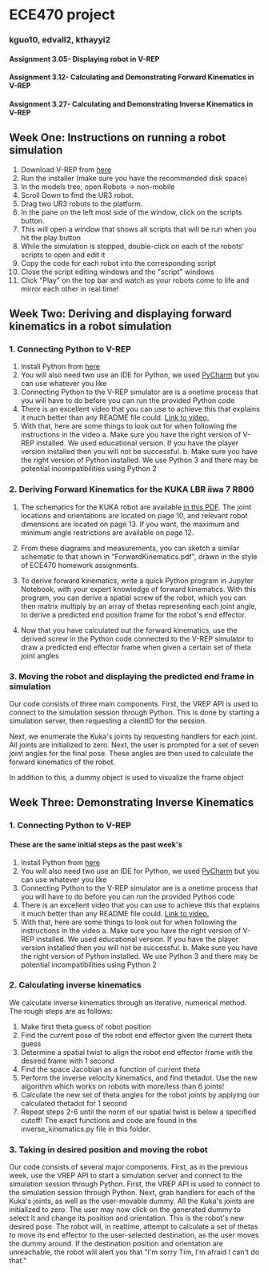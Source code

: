 # ECE470 project
### kguo10, edvall2, kthayyi2

#### Assignment 3.05- Displaying robot in V-REP
#### Assignment 3.12- Calculating and Demonstrating Forward Kinematics in V-REP
#### Assignment 3.27- Calculating and Demonstrating Inverse Kinematics in V-REP

## Week One: Instructions on running a robot simulation
1. Download V-REP from [here](http://www.coppeliarobotics.com/downloads.html)
2. Run the installer (make sure you have the recommended disk space)
3. In the models tree, open Robots → non-mobile
4. Scroll Down to find the UR3 robot.
5. Drag two UR3 robots to the platform.
6. In the pane on the left most side of the window, click on the scripts button.
7. This will open a window that shows all scripts that will be run when you hit the play button
8. While the simulation is stopped, double-click on each of the robots' scripts to open and edit it
9. Copy the code for each robot into the corresponding script
10. Close the script editing windows and the "script" windows
11. Click "Play" on the top bar and watch as your robots come to life and mirror each other in real time!

## Week Two: Deriving and displaying forward kinematics in a robot simulation

### 1. Connecting Python to V-REP
1. Install Python from  [here](https://www.python.org/downloads/release/python-364/)
2. You will also need two use an IDE for Python, we used [PyCharm](https://www.jetbrains.com/pycharm/) but you can use whatever you like
3. Connecting Python to the V-REP simulator are is a onetime process that you will have to do before you can run the provided Python code
4. There is an excellent video that you can use to achieve this that explains it much better than any README file could. [Link to video.](https://www.youtube.com/watch?v=SQont-mTnfM)
5. With that, here are some things to look out for when following the instructions in the video
    a. Make sure you have the right version of V-REP installed. We used educational version. If you have the player version installed then you will not be successful.
    b. Make sure you have the right version of Python installed. We use Python 3 and there may be potential incompatibilities using Python 2  

### 2. Deriving Forward Kinematics for the KUKA LBR iiwa 7 R800
1. The schematics for the KUKA robot are available [in this PDF](https://www.kuka.com/-/media/kuka-downloads/imported/48ec812b1b2947898ac2598aff70abc0/spez_kr_15_sl_en.pdf).
The joint locations and orientations are located on page 10, and relevant robot dimensions are located on page 13. If you want, the maximum and minimum angle restrictions are available on page 12.

2. From these diagrams and measurements, you can sketch a similar schematic to that shown in "ForwardKinematics.pdf", drawn in the style of ECE470 homework assignments.

3. To derive forward kinematics, write a quick Python program in Jupyter Notebook, with your expert knowledge of forward kinematics. With this program, you can derive a spatial screw of the robot, which you can then matrix multiply by an array of thetas representing each joint angle, to derive a predicted end position frame for the robot's end effector.

4. Now that you have calculated out the forward kinematics, use the derived screw in the Python code connected to the V-REP simulator to draw a predicted end effector frame when given a certain set of theta joint angles

### 3. Moving the robot and displaying the predicted end frame in simulation
Our code consists of three main components. First, the VREP API is used to connect to the simulation session through Python. This is done by starting a simulation server, then requesting a clientID for the session.

Next, we enumerate the Kuka's joints by requesting handlers for each joint. All joints are initialized to zero.
Next, the user is prompted for a set of seven joint angles for the final pose. These angles are then used to calculate the forward kinematics of the robot.

In addition to this, a dummy object is used to visualize the frame object


## Week Three: Demonstrating Inverse Kinematics

### 1. Connecting Python to V-REP
#### These are the same initial steps as the past week's
1. Install Python from  [here](https://www.python.org/downloads/release/python-364/)
2. You will also need two use an IDE for Python, we used [PyCharm](https://www.jetbrains.com/pycharm/) but you can use whatever you like
3. Connecting Python to the V-REP simulator are is a onetime process that you will have to do before you can run the provided Python code
4. There is an excellent video that you can use to achieve this that explains it much better than any README file could. [Link to video.](https://www.youtube.com/watch?v=SQont-mTnfM)
5. With that, here are some things to look out for when following the instructions in the video
    a. Make sure you have the right version of V-REP installed. We used educational version. If you have the player version installed then you will not be successful.
    b. Make sure you have the right version of Python installed. We use Python 3 and there may be potential incompatibilities using Python 2  

### 2. Calculating inverse kinematics
We calculate inverse kinematics through an iterative, numerical method. The rough steps are as follows:
1. Make first theta guess of robot position
2. Find the current pose of the robot end effector given the current theta guess
3. Determine a spatial twist to align the robot end effector frame with the desired frame with 1 second
4. Find the space Jacobian as a function of current theta
5. Perform the inverse velocity kinematics, and find thetadot. Use the new algorithm which works on robots with more/less than 6 joints!
6. Calculate the new set of theta angles for the robot joints by applying our calculated thetadot for 1 second
7. Repeat steps 2-6 until the norm of our spatial twist is below a specified cutoff!
The exact functions and code are found in the inverse_kinematics.py file in this folder.

### 3. Taking in desired position and moving the robot
Our code consists of several major components. First, as in the previous week, use the VREP API to start a simulation server and connect to the simulation session through Python. First, the VREP API is used to connect to the simulation session through Python. Next, grab handlers for each of the Kuka's joints, as well as the user-movable dummy. All the Kuka's joints are initialized to zero. The user may now click on the generated dummy to select it and change its position and orientation. This is the robot's new desired pose. The robot will, in realtime, attempt to calculate a set of thetas to move its end effector to the user-selected destination, as the user moves the dummy around. If the destination position and orientation are unreachable, the robot will alert you that "I'm sorry Tim, I'm afraid I can't do that."
